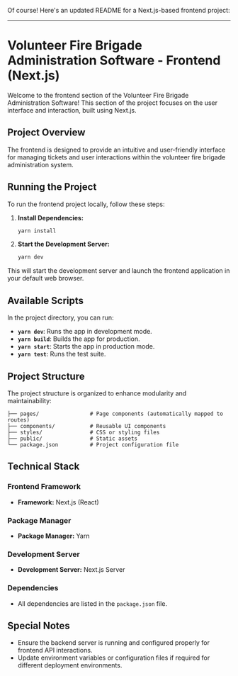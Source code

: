 Of course! Here's an updated README for a Next.js-based frontend project:

---

# Volunteer Fire Brigade Administration Software - Frontend (Next.js)

Welcome to the frontend section of the Volunteer Fire Brigade Administration Software! This section of the project focuses on the user interface and interaction, built using Next.js.

## Project Overview

The frontend is designed to provide an intuitive and user-friendly interface for managing tickets and user interactions within the volunteer fire brigade administration system.

## Running the Project

To run the frontend project locally, follow these steps:

1. **Install Dependencies:**

   ```bash
   yarn install
   ```

2. **Start the Development Server:**
   ```bash
   yarn dev
   ```

This will start the development server and launch the frontend application in your default web browser.

## Available Scripts

In the project directory, you can run:

- **`yarn dev`**: Runs the app in development mode.
- **`yarn build`**: Builds the app for production.
- **`yarn start`**: Starts the app in production mode.
- **`yarn test`**: Runs the test suite.

## Project Structure

The project structure is organized to enhance modularity and maintainability:

```
├── pages/                # Page components (automatically mapped to routes)
├── components/           # Reusable UI components
├── styles/               # CSS or styling files
├── public/               # Static assets
└── package.json          # Project configuration file
```

## Technical Stack

### Frontend Framework

- **Framework:** Next.js (React)

### Package Manager

- **Package Manager:** Yarn

### Development Server

- **Development Server:** Next.js Server

### Dependencies

- All dependencies are listed in the `package.json` file.

## Special Notes

- Ensure the backend server is running and configured properly for frontend API interactions.
- Update environment variables or configuration files if required for different deployment environments.
